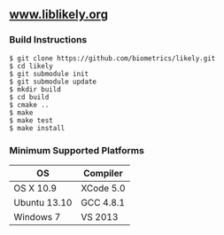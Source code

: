 www.liblikely.org
-----------------

### Build Instructions

    $ git clone https://github.com/biometrics/likely.git
    $ cd likely
    $ git submodule init
    $ git submodule update
    $ mkdir build
    $ cd build
    $ cmake ..
    $ make
    $ make test
    $ make install

### Minimum Supported Platforms

| OS           | Compiler  |
|--------------|-----------|
| OS X 10.9    | XCode 5.0 |
| Ubuntu 13.10 | GCC 4.8.1 |
| Windows 7    | VS 2013   |
